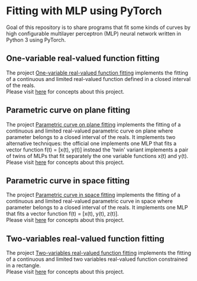 # Fitting with MLP using PyTorch
Goal of this repository is to share programs that fit some kinds of curves by high configurable multilayer perceptron (MLP) neural network written in Python 3 using PyTorch.

## One-variable real-valued function fitting
The project [One-variable real-valued function fitting](./one-variable-real-function-fitting) implements the fitting of a continuous and limited real-valued function defined in a closed interval of the reals.<br />
Please visit [here](https://computationalmindset.com/en/neural-networks/one-variable-function-fitting-with-pytorch.html) for concepts about this project.

## Parametric curve on plane fitting
The project [Parametric curve on plane fitting](./parametric-curve-on-plane-fitting) implements the fitting of a continuous and limited real-valued parametric curve on plane where parameter belongs to a closed interval of the reals. It implements two alternative techniques: the official one implements one MLP that fits a vector function f(t) = [x(t), y(t)] instead the 'twin' variant implements a pair of twins of MLPs that fit separately the one variable functions x(t) and y(t).<br />
Please visit [here](https://computationalmindset.com/en/neural-networks/parametric-curve-on-plane-fitting-with-pytorch.html) for concepts about this project.

## Parametric curve in space fitting
The project [Parametric curve in space fitting](./parametric-curve-in-space-fitting) implements the fitting of a continuous and limited real-valued parametric curve in space where parameter belongs to a closed interval of the reals. It implements one MLP that fits a vector function f(t) = [x(t), y(t), z(t)].<br />
Please visit [here](https://computationalmindset.com/en/neural-networks/parametric-curve-in-space-fitting-with-pytorch.html) for concepts about this project.

## Two-variables real-valued function fitting
The project [Two-variables real-valued function fitting](./two-variables-function-fitting) implements the fitting of a continuous and limited two variables real-valued function constrained in a rectangle.<br />
Please visit [here](https://computationalmindset.com/en/neural-networks/two-variables-real-function-fitting-with-pytorch.html) for concepts about this project.
